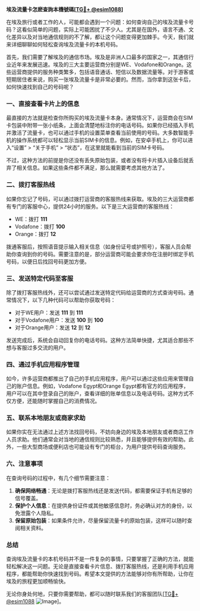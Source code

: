 **埃及流量卡怎麽查詢本機號碼[[TG💪+ @esim1088](https://t.me/s/esim1088)]**

在埃及旅行或者工作的人，可能都会遇到一个问题：如何查询自己的埃及流量卡号码？这看似简单的问题，实际上可能困扰了不少人。尤其是在国外，语言不通、文化差异以及对当地通信规则的不了解，都让这个问题变得更加棘手。今天，我们就来详细聊聊如何轻松查询埃及流量卡的本机号码。

首先，我们需要了解埃及的通信市场。埃及是非洲人口最多的国家之一，其通信行业近年来发展迅速。埃及的三大主要运营商分别是WE、Vodafone和Orange。这些运营商提供的服务种类繁多，包括语音通话、短信以及数据流量等。对于游客或短期居住者来说，购买一张埃及流量卡是非常必要的。然而，当你拿到这张卡后，如何快速找到自己的号码呢？

### 一、直接查看卡片上的信息

最直接的方法就是检查你所购买的埃及流量卡本身。通常情况下，运营商会在SIM卡包装中附带一张小纸条，上面会清楚地标注你的电话号码。如果你已经插入手机并激活了流量卡，也可以通过手机的设置菜单查看当前使用的号码。大多数智能手机的操作系统都可以轻松显示当前SIM卡的信息。例如，在安卓手机上，你可以进入“设置” > “关于手机” > “状态”，在这里就能看到当前的SIM卡号码。

不过，这种方法的前提是你还没有丢失原始包装，或者没有将卡片插入设备后就丢弃了相关信息。如果这些条件都不满足，那么就需要考虑其他方法了。

### 二、拨打客服热线

如果你忘记了号码，可以通过拨打运营商的客服热线来获取。埃及的三大运营商都有专门的客服中心，提供24小时的服务。以下是三大运营商的客服热线：

- WE：拨打 **111**
- Vodafone：拨打 **100**
- Orange：拨打 **12**

拨通客服后，按照语音提示输入相关信息（如身份证号或护照号），客服人员会帮助你查询到你的号码。需要注意的是，部分运营商可能会要求你在注册时绑定手机号码，以便日后找回号码更加方便。

### 三、发送特定代码至客服

除了拨打客服热线外，还可以尝试通过发送特定代码给运营商的方式查询号码。通常情况下，以下几种代码可以帮助你获取号码：

- 对于WE用户：发送 **111** 到 **111**
- 对于Vodafone用户：发送 **100** 到 **100**
- 对于Orange用户：发送 **12** 到 **12**

发送完成后，系统会自动回复你的电话号码。这种方法简单快捷，尤其适合那些不想与客服过多交流的用户。

### 四、通过手机应用程序管理

如今，许多运营商都推出了自己的手机应用程序，用户可以通过这些应用来管理自己的账户信息。例如，Vodafone Egypt和Orange Egypt都有官方的应用程序，用户可以在其中登录自己的账户，查看详细的账单信息以及电话号码。这种方式不仅方便，还能随时掌握自己的消费情况。

### 五、联系本地朋友或商家求助

如果你实在无法通过上述方法找回号码，不妨向身边的埃及本地朋友或者商店工作人员求助。他们通常会对当地的通信规则比较熟悉，并且能够提供有效的帮助。此外，一些大型商场或便利店也可能设有专门的柜台，为用户提供号码查询服务。

### 六、注意事项

在查询号码的过程中，有几个细节需要注意：

1. **确保网络畅通**：无论是拨打客服热线还是发送代码，都需要保证手机有足够的信号覆盖。
2. **保护个人信息**：在提供身份证件或其他敏感信息时，务必确认对方的身份，以免泄露个人隐私。
3. **保留原始包装**：如果条件允许，尽量保留流量卡的原始包装，这样可以随时查阅相关资料。

### 总结

查询埃及流量卡的本机号码并不是一件复杂的事情，只要掌握了正确的方法，就能轻松解决这一问题。无论是直接查看卡片信息、拨打客服热线，还是利用手机应用程序，都能帮助你快速找到号码。希望本文提供的方法能够对你有所帮助，让你在埃及的旅程更加顺畅愉快。

无论你身处何地，只要你需要帮助，都可以随时联系我们的客服团队[[TG💪+ @esim1088](https://t.me/s/esim1088) ![Image](https://i.postimg.cc/4NQfJmqS/Snipaste-2025-05-13-00-14-12.png)]。